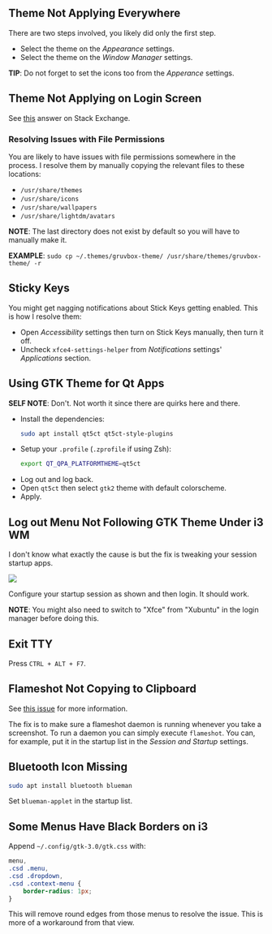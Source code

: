## Theme Not Applying Everywhere
There are two steps involved, you likely did only the first step.

- Select the theme on the _Appearance_ settings.
- Select the theme on the _Window Manager_ settings.

**TIP**: Do not forget to set the icons too from the _Apperance_ settings.

## Theme Not Applying on Login Screen
See [this](https://askubuntu.com/a/1505899) answer on Stack Exchange.

### Resolving Issues with File Permissions
You are likely to have issues with file permissions somewhere in the process. I
resolve them by manually copying the relevant files to these locations:

- `/usr/share/themes`
- `/usr/share/icons`
- `/usr/share/wallpapers`
- `/usr/share/lightdm/avatars`

**NOTE**: The last directory does not exist by default so you will have to
manually make it.

**EXAMPLE**: `sudo cp ~/.themes/gruvbox-theme/ /usr/share/themes/gruvbox-theme/ -r`

## Sticky Keys
You might get nagging notifications about Stick Keys getting enabled. This is
how I resolve them:

- Open _Accessibility_ settings then turn on Stick Keys manually, then turn it
  off.
- Uncheck `xfce4-settings-helper` from _Notifications_ settings' _Applications_
  section.

## Using GTK Theme for Qt Apps
**SELF NOTE**: Don't. Not worth it since there are quirks here and there.

- Install the dependencies:
    ```bash
    sudo apt install qt5ct qt5ct-style-plugins
    ```
- Setup your `.profile` (`.zprofile` if using Zsh):
    ```bash
    export QT_QPA_PLATFORMTHEME=qt5ct
    ```
- Log out and log back.
- Open `qt5ct` then select `gtk2` theme with default colorscheme.
- Apply.

## Log out Menu Not Following GTK Theme Under i3 WM
I don't know what exactly the cause is but the fix is tweaking your session
startup apps.

![](https://files.catbox.moe/fwkp7h.png)

Configure your startup session as shown and then login. It should work.

**NOTE**: You might also need to switch to "Xfce" from "Xubuntu" in the login
manager before doing this.

## Exit TTY
Press `CTRL + ALT + F7`.

## Flameshot Not Copying to Clipboard
See [this issue](https://github.com/flameshot-org/flameshot/discussions/3131)
for more information.

The fix is to make sure a flameshot daemon is running whenever you take a
screenshot. To run a daemon you can simply execute `flameshot`. You can, for
example, put it in the startup list in the _Session and Startup_ settings.

## Bluetooth Icon Missing
```bash
sudo apt install bluetooth blueman
```
Set `blueman-applet` in the startup list.

## Some Menus Have Black Borders on i3
Append `~/.config/gtk-3.0/gtk.css` with:
```css
menu,
.csd .menu,
.csd .dropdown,
.csd .context-menu {
    border-radius: 1px;
}
```
This will remove round edges from those menus to resolve the issue. This is more
of a workaround from that view.
